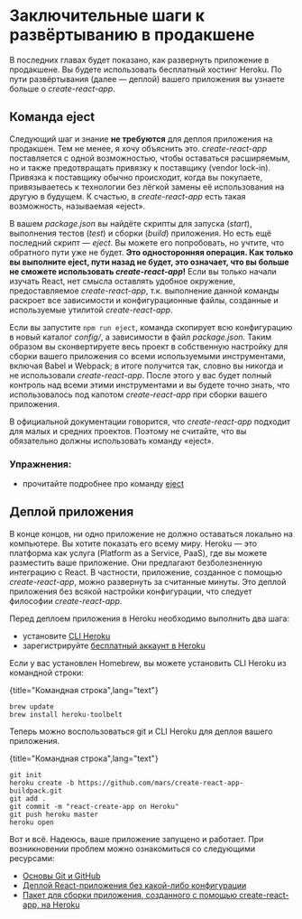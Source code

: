 # Заключительные шаги к развёртыванию в продакшене

В последних главах будет показано, как развернуть приложение в продакшене. Вы будете использовать бесплатный хостинг Heroku. По пути развёртывания (далее — деплой) вашего приложения вы узнаете больше о *create-react-app*.

## Команда eject

Следующий шаг и знание **не требуются** для деплоя приложения на продакшен. Тем не менее, я хочу объяснить это. *create-react-app* поставляется с одной возможностью, чтобы оставаться расширяемым, но и также предотвращать привязку к поставщику (vendor lock-in). Привязка к поставщику обычно происходит, когда вы покупаете, привязываетесь к технологии без лёгкой замены её использования на другую в будущем. К счастью, в *create-react-app* есть такая возможность, называемая «eject».

В вашем *package.json* вы найдёте скрипты для запуска (*start*), выполнения тестов (*test*) и сборки (*build*) приложения. Но есть ещё последний скрипт — *eject*. Вы можете его попробовать, но учтите, что обратного пути уже не будет. **Это односторонняя операция. Как только вы выполните eject, пути назад не будет, это означает, что вы больше не сможете использовать *create-react-app*!** Если вы только начали изучать React, нет смысла оставлять удобное окружение, предоставляемое *create-react-app*, т.к. выполнение данной команды раскроет все зависимости и конфигурационные файлы, созданные и используемые утилитой *create-react-app*.

Если вы запустите `npm run eject`, команда скопирует всю конфигурацию в новый каталог *config/*, а зависимости в файл *package.json*. Таким образом вы сконвертируете весь проект в собственную настройку для сборки вашего приложения со всеми используемыми инструментами, включая Babel и Webpack; в итоге получится так, словно вы никогда и не использовали *create-react-app*. После этого у вас будет полный контроль над всеми этими инструментами и вы будете точно знать, что использовалось под капотом *create-react-app* при сборки вашего приложения.

В официальной документации говорится, что *create-react-app* подходит для малых и средних проектов. Поэтому не считайте, что вы обязательно должны использовать команду «eject».

### Упражнения:

* прочитайте подробнее про команду [eject](https://github.com/facebook/create-react-app/blob/master/packages/react-scripts/template/README.md#npm-run-eject)

## Деплой приложения

В конце концов, ни одно приложение не должно оставаться локально на компьютере. Вы хотите показать его всему миру. Heroku — это платформа как услуга (Platform as a Service, PaaS), где вы можете разместить ваше приложение. Они предлагают безболезненную интеграцию с React. В частности, приложение, созданное с помощью *create-react-app*, можно развернуть за считанные минуты. Это деплой приложения без всякой настройки конфигурации, что следует философии *create-react-app*.

Перед деплоем приложения в Heroku необходимо выполнить два шага:

* установите [CLI Heroku](https://devcenter.heroku.com/articles/heroku-cli)
* зарегистрируйте [бесплатный аккаунт в Heroku](https://www.heroku.com/)

Если у вас установлен Homebrew, вы можете установить CLI Heroku из командной строки:

{title="Командная строка",lang="text"}
~~~~~~~~
brew update
brew install heroku-toolbelt
~~~~~~~~

Теперь можно воспользоваться git и CLI Heroku для деплоя вашего приложения.

{title="Командная строка",lang="text"}
~~~~~~~~
git init
heroku create -b https://github.com/mars/create-react-app-buildpack.git
git add .
git commit -m "react-create-app on Heroku"
git push heroku master
heroku open
~~~~~~~~

Вот и всё. Надеюсь, ваше приложение запущено и работает. При возникновении проблем можно ознакомиться со следующими ресурсами:

* [Основы Git и GitHub](https://www.robinwieruch.de/git-essential-commands/)
* [Деплой React-приложения без какой-либо конфигурации](https://blog.heroku.com/deploying-react-with-zero-configuration)
* [Пакет для сборки приложения, созданного с помощью create-react-app, на Heroku](https://github.com/mars/create-react-app-buildpack)
